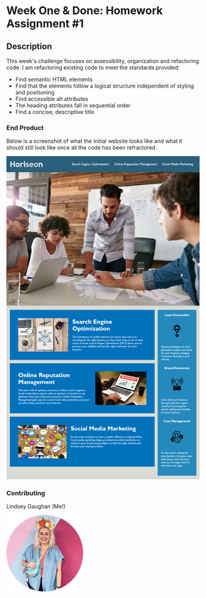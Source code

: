 # Week One & Done: Homework Assignment #1

## Description
This week's challenge focuses on assessibility, organization and refactoring code. I am refactoring existing code to meet the standards provided:
* Find semantic HTML elements
* Find that the elements follow a logical structure independent of styling and positioning
* Find accessible alt attributes
* The heading attributes fall in sequential order
* Find a concise, descriptive title

### End Product 
Below is a screenshot of what the initial website looks like and what it should still look like once all the code has been refractored.

<img src="/01-html-css-git-homework-demo.png">

### Contributing
Lindsey Gaughan (Me!)

<img src="/Lindsey-Gaughan.jpg" alt="Lindsey Gaughan - Me!" style="width:200px;" /> 

#
